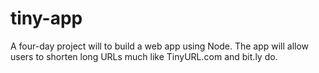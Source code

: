 # tiny-app
A four-day project will to build a web app using Node. 
The app will allow users to shorten long URLs much like TinyURL.com and bit.ly do.

